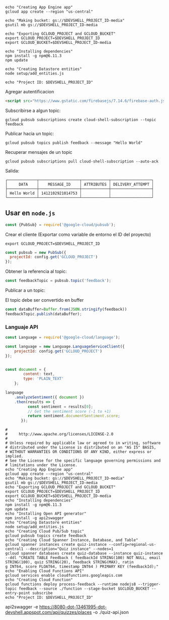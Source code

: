 ```shell script
echo "Creating App Engine app"
gcloud app create --region "us-central"

echo "Making bucket: gs://$DEVSHELL_PROJECT_ID-media"
gsutil mb gs://$DEVSHELL_PROJECT_ID-media

echo "Exporting GCLOUD_PROJECT and GCLOUD_BUCKET"
export GCLOUD_PROJECT=$DEVSHELL_PROJECT_ID
export GCLOUD_BUCKET=$DEVSHELL_PROJECT_ID-media

echo "Installing dependencies"
npm install -g npm@6.11.3
npm update

echo "Creating Datastore entities"
node setup/add_entities.js

echo "Project ID: $DEVSHELL_PROJECT_ID"
```

Agregar autentificacion

```html
<script src="https://www.gstatic.com/firebasejs/7.14.6/firebase-auth.js"></script>
```



Subscribirse a algun topic:


```shell script
gcloud pubsub subscriptions create cloud-shell-subscription --topic feedback
```



Publicar hacia un topic:

```shell script
gcloud pubsub topics publish feedback --message "Hello World"
```


Recuperar mensajes de un topic 

```shell script
gcloud pubsub subscriptions pull cloud-shell-subscription --auto-ack
```

Salida: 

```text
┌─────────────┬──────────────────┬────────────┬──────────────────┐
│     DATA    │    MESSAGE_ID    │ ATTRIBUTES │ DELIVERY_ATTEMPT │
├─────────────┼──────────────────┼────────────┼──────────────────┤
│ Hello World │ 1412102921014753 │            │                  │
└─────────────┴──────────────────┴────────────┴──────────────────┘
```


## Usar en `node.js`

```javascript
const {PubSub} = require('@google-cloud/pubsub');
```

Crear el cliente (Exportar como variable de entorno el ID del proyecto)

```shell script
export GCLOUD_PROJECT=$DEVSHELL_PROJECT_ID
```

```javascript
const pubsub = new PubSub({
  projectId: config.get('GCLOUD_PROJECT')
});
```

Obtener la referencia al topic:

```javascript
const feedbackTopic = pubsub.topic('feedback');
```

Publicar a un topic:

El topic debe ser convertido en buffer


```javascript
const dataBuffer=Buffer.from(JSON.stringify(feedback))
feedbackTopic.publish(dataBuffer);
```




### Languaje API


```javascript
const Language = require('@google-cloud/language');

const language = new Language.LanguageServiceClient({
    projectId: config.get('GCLOUD_PROJECT')
});


const document = {
        content: text,
        type: 'PLAIN_TEXT'
    };

language
    .analyzeSentiment({ document })
    .then(results => {
          const sentiment = results[0];
          // Get the sentiment score (-1 to +1)
          return sentiment.documentSentiment.score;
       });
```



```shell script
#
#     http://www.apache.org/licenses/LICENSE-2.0
#
# Unless required by applicable law or agreed to in writing, software
# distributed under the License is distributed on an "AS IS" BASIS,
# WITHOUT WARRANTIES OR CONDITIONS OF ANY KIND, either express or implied.
# See the License for the specific language governing permissions and
# limitations under the License.
echo "Creating App Engine app"
gcloud app create --region "us-central"
echo "Making bucket: gs://$DEVSHELL_PROJECT_ID-media"
gsutil mb gs://$DEVSHELL_PROJECT_ID-media
echo "Exporting GCLOUD_PROJECT and GCLOUD_BUCKET"
export GCLOUD_PROJECT=$DEVSHELL_PROJECT_ID
export GCLOUD_BUCKET=$DEVSHELL_PROJECT_ID-media
echo "Installing dependencies"
npm install -g npm@6.11.3
npm update
echo "Installing Open API generator"
npm install -g api2swagger
echo "Creating Datastore entities"
node setup/add_entities.js
echo "Creating Cloud Pub/Sub topic"
gcloud pubsub topics create feedback
echo "Creating Cloud Spanner Instance, Database, and Table"
gcloud spanner instances create quiz-instance --config=regional-us-central1 --description="Quiz instance" --nodes=1
gcloud spanner databases create quiz-database --instance quiz-instance --ddl "CREATE TABLE Feedback ( feedbackId STRING(100) NOT NULL, email STRING(100), quiz STRING(20), feedback STRING(MAX), ratin
g INT64, score FLOAT64, timestamp INT64 ) PRIMARY KEY (feedbackId);"
echo "Enabling Cloud Functions API"
gcloud services enable cloudfunctions.googleapis.com
echo "Creating Cloud Function"
gcloud functions deploy process-feedback --runtime nodejs8 --trigger-topic feedback --source ./function --stage-bucket $GCLOUD_BUCKET --entry-point subscribe
echo "Project ID: $DEVSHELL_PROJECT_ID"
```




api2swagger -e https://8080-dot-13461995-dot-devshell.appspot.com/api/quizzes/places -o ./quiz-api.json